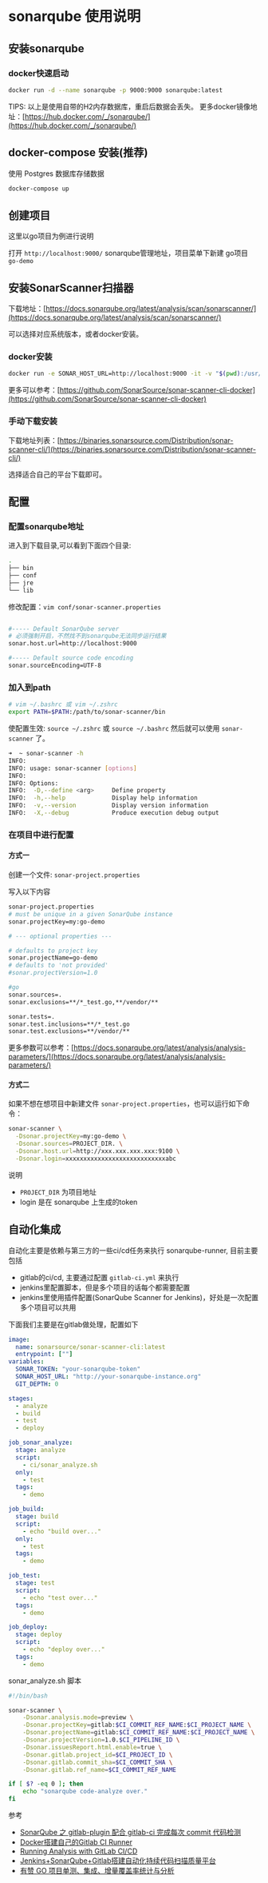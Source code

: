 
# sonarqube 使用说明

## 安装sonarqube


### docker快速启动

```bash
docker run -d --name sonarqube -p 9000:9000 sonarqube:latest
```

TIPS: 以上是使用自带的H2内存数据库，重启后数据会丢失。
更多docker镜像地址：[https://hub.docker.com/_/sonarqube/](https://hub.docker.com/_/sonarqube/)

## docker-compose 安装(推荐)

使用 Postgres 数据库存储数据

```bash
docker-compose up
```

## 创建项目

这里以go项目为例进行说明

打开 `http://localhost:9000/` sonarqube管理地址，项目菜单下新建 go项目 `go-demo`

## 安装SonarScanner扫描器

下载地址：[https://docs.sonarqube.org/latest/analysis/scan/sonarscanner/](https://docs.sonarqube.org/latest/analysis/scan/sonarscanner/)

可以选择对应系统版本，或者docker安装。

### docker安装

```bash
docker run -e SONAR_HOST_URL=http://localhost:9000 -it -v "$(pwd):/usr/src" sonarsource/sonar-scanner-cli
```

更多可以参考：[https://github.com/SonarSource/sonar-scanner-cli-docker](https://github.com/SonarSource/sonar-scanner-cli-docker)

### 手动下载安装

下载地址列表：[https://binaries.sonarsource.com/Distribution/sonar-scanner-cli/](https://binaries.sonarsource.com/Distribution/sonar-scanner-cli/)

选择适合自己的平台下载即可。

## 配置

### 配置sonarqube地址

进入到下载目录,可以看到下面四个目录:
```bash
.
├── bin
├── conf
├── jre
└── lib
```

修改配置：`vim conf/sonar-scanner.properties`

```bash

#----- Default SonarQube server
# 必须强制开启，不然找不到sonarqube无法同步运行结果
sonar.host.url=http://localhost:9000

#----- Default source code encoding
sonar.sourceEncoding=UTF-8
```

### 加入到path

```bash
# vim ~/.bashrc 或 vim ~/.zshrc
export PATH=$PATH:/path/to/sonar-scanner/bin
```

使配置生效: `source ~/.zshrc` 或 `source ~/.bashrc`
然后就可以使用 `sonar-scanner` 了。

```bash
➜  ~ sonar-scanner -h
INFO:
INFO: usage: sonar-scanner [options]
INFO:
INFO: Options:
INFO:  -D,--define <arg>     Define property
INFO:  -h,--help             Display help information
INFO:  -v,--version          Display version information
INFO:  -X,--debug            Produce execution debug output
```


### 在项目中进行配置

#### 方式一

创建一个文件: `sonar-project.properties`

写入以下内容

```bash
sonar-project.properties
# must be unique in a given SonarQube instance
sonar.projectKey=my:go-demo

# --- optional properties ---

# defaults to project key
sonar.projectName=go-demo
# defaults to 'not provided'
#sonar.projectVersion=1.0

#go
sonar.sources=.
sonar.exclusions=**/*_test.go,**/vendor/**

sonar.tests=.
sonar.test.inclusions=**/*_test.go
sonar.test.exclusions=**/vendor/**
```

更多参数可以参考：[https://docs.sonarqube.org/latest/analysis/analysis-parameters/](https://docs.sonarqube.org/latest/analysis/analysis-parameters/)

#### 方式二

如果不想在想项目中新建文件 `sonar-project.properties`，也可以运行如下命令：

```bash
sonar-scanner \
  -Dsonar.projectKey=my:go-demo \
  -Dsonar.sources=PROJECT_DIR. \
  -Dsonar.host.url=http://xxx.xxx.xxx.xxx:9100 \
  -Dsonar.login=xxxxxxxxxxxxxxxxxxxxxxxxxxxxabc
```

说明

- `PROJECT_DIR` 为项目地址 
- login 是在 sonarqube 上生成的token

## 自动化集成

自动化主要是依赖与第三方的一些ci/cd任务来执行 sonarqube-runner, 目前主要包括

- gitlab的ci/cd, 主要通过配置 `gitlab-ci.yml` 来执行
- jenkins里配置脚本，但是多个项目的话每个都需要配置
- jenkins里使用插件配置(SonarQube Scanner for Jenkins)，好处是一次配置多个项目可以共用

下面我们主要是在gitlab做处理，配置如下

```yaml
image:
  name: sonarsource/sonar-scanner-cli:latest
  entrypoint: [""]
variables:
  SONAR_TOKEN: "your-sonarqube-token"
  SONAR_HOST_URL: "http://your-sonarqube-instance.org"
  GIT_DEPTH: 0

stages:
  - analyze
  - build
  - test
  - deploy

job_sonar_analyze:
  stage: analyze
  script:
    - ci/sonar_analyze.sh
  only:
    - test
  tags:
    - demo

job_build:
  stage: build
  script:
    - echo "build over..."
  only:
    - test
  tags:
    - demo

job_test:
  stage: test
  script:
    - echo "test over..."
  tags:
    - demo

job_deploy:
  stage: deploy
  script:
    - echo "deploy over..."
  tags:
    - demo
```

sonar_analyze.sh 脚本

```bash
#!/bin/bash

sonar-scanner \
    -Dsonar.analysis.mode=preview \
    -Dsonar.projectKey=gitlab:$CI_COMMIT_REF_NAME:$CI_PROJECT_NAME \
    -Dsonar.projectName=gitlab:$CI_COMMIT_REF_NAME:$CI_PROJECT_NAME \
    -Dsonar.projectVersion=1.0.$CI_PIPELINE_ID \
    -Dsonar.issuesReport.html.enable=true \
    -Dsonar.gitlab.project_id=$CI_PROJECT_ID \
    -Dsonar.gitlab.commit_sha=$CI_COMMIT_SHA \
    -Dsonar.gitlab.ref_name=$CI_COMMIT_REF_NAME

if [ $? -eq 0 ]; then
    echo "sonarqube code-analyze over."
fi
```

参考
- [SonarQube 之 gitlab-plugin 配合 gitlab-ci 完成每次 commit 代码检测](https://blog.csdn.net/aixiaoyang168/article/details/78115646)
- [Docker搭建自己的Gitlab CI Runner](https://blog.csdn.net/aixiaoyang168/article/details/72168834)
- [Running Analysis with GitLab CI/CD](https://docs.sonarqube.org/latest/analysis/gitlab-cicd/)
- [Jenkins+SonarQube+Gitlab搭建自动化持续代码扫描质量平台](https://blog.csdn.net/zuozewei/article/details/84539396)
- [有赞 GO 项目单测、集成、增量覆盖率统计与分析](https://mp.weixin.qq.com/s/mNGkMggkkuRSuflHw3vIyA)

